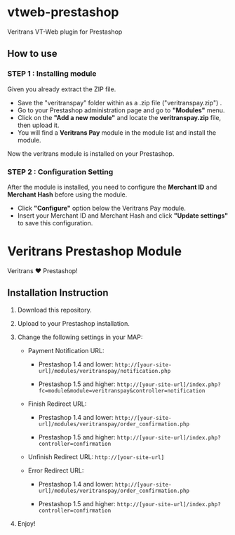 vtweb-prestashop
================

Veritrans VT-Web plugin for Prestashop

## How to use

### STEP 1 : Installing module
Given you already extract the ZIP file.
- Save the "veritranspay" folder within as a .zip file ("veritranspay.zip") .
- Go to your Prestashop administration page and go to **"Modules"** menu.
- Click on the **"Add a new module"** and locate the **veritranspay.zip** file, then upload it.
- You will find a **Veritrans Pay** module in the module list and install the module.

Now the veritrans module is installed on your Prestashop.

### STEP 2 : Configuration Setting
After the module is installed, you need to configure the **Merchant ID** and **Merchant Hash**
 before using the module.
 - Click **"Configure"** option below the Veritrans Pay module.
 - Insert your Merchant ID and Merchant Hash and click **"Update settings"** to save this configuration.


Veritrans Prestashop Module
===========================

Veritrans :heart: Prestashop!

## Installation Instruction

1. Download this repository.

2. Upload to your Prestashop installation.

3. Change the following settings in your MAP:

   * Payment Notification URL: 

     - Prestashop 1.4 and lower: `http://[your-site-url]/modules/veritranspay/notification.php`

     - Prestashop 1.5 and higher: `http://[your-site-url]/index.php?fc=module&module=veritranspay&controller=notification`

   * Finish Redirect URL: 

     - Prestashop 1.4 and lower: `http://[your-site-url]/modules/veritranspay/order_confirmation.php`

     - Prestashop 1.5 and higher: `http://[your-site-url]/index.php?controller=confirmation`

   * Unfinish Redirect URL: `http://[your-site-url]`

   * Error Redirect URL:

     - Prestashop 1.4 and lower: `http://[your-site-url]/modules/veritranspay/order_confirmation.php`

     - Prestashop 1.5 and higher: `http://[your-site-url]/index.php?controller=confirmation`

4. Enjoy!
